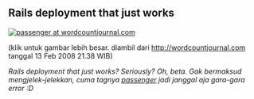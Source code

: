 ## Rails deployment that just works

[![passenger at wordcountjournal.com](http://dl.getdropbox.com/u/112837/kriwil.com/image/wordcountjournal-t.png)](http://dl.getdropbox.com/u/112837/kriwil.com/image/wordcountjournal.png)

(klik untuk gambar lebih besar. diambil dari <http://wordcountjournal.com> tanggal 13 Feb 2008 21.38 WIB)

_Rails deployment that just works? Seriously? Oh, beta._
_Gak bermaksud mengjelek-jelekkan, cuma tagnya [passenger](http://www.modrails.com/) jadi janggal aja gara-gara error :D_

<!-- {"time": "2009-02-13 12:00:01", "title": "Rails deployment that just works"} -->

